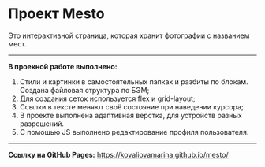 # Проект Mesto
Это интерактивной страница, которая хранит фотографии с названием мест.

____________________________________

__В проекной работе выполнено:__

1. Стили и картинки в самостоятельных папках и разбиты по блокам. Создана файловая структура по БЭМ;
2. Для создания сеток используется flex и grid-layout;
3. Ссылки в тексте меняют своё состояние при наведении курсора;
4. В проекте выполнена адаптивная верстка, для устройств разных разрешений.
5. С помощью JS выполнено редактирование профиля пользователя.

________
__Cсылку на GitHub Pages:__ https://kovaliovamarina.github.io/mesto/